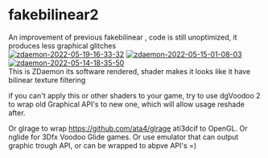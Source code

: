 # fakebilinear2
An improvement of previous fakebilinear , code is still unoptimized, it produces less graphical glitches<br>
<a href='https://postimg.cc/Yv60CMgT' target='_blank'><img src='https://i.postimg.cc/Yv60CMgT/zdaemon-2022-05-19-16-33-32.png' border='0' alt='zdaemon-2022-05-19-16-33-32'/></a>
<a href='https://postimg.cc/mhTg80vS' target='_blank'><img src='https://i.postimg.cc/mhTg80vS/zdaemon-2022-05-15-01-08-03.png' border='0' alt='zdaemon-2022-05-15-01-08-03'/></a>
<a href='https://postimg.cc/w3rn7NQs' target='_blank'><img src='https://i.postimg.cc/w3rn7NQs/zdaemon-2022-05-14-18-35-50.png' border='0' alt='zdaemon-2022-05-14-18-35-50'/></a><br>
This is ZDaemon its software rendered, shader makes it looks like it have bilinear texture filtering

if you can't apply this or other shaders to your game, try to use dgVoodoo 2 to wrap old Graphical API's to new one, which will allow usage reshade after.

Or glrage to wrap https://github.com/ata4/glrage ati3dcif to OpenGL.
Or nglide for 3Dfx Voodoo Glide games.
Or use emulator that can output graphic trough API, or can be wrapped to abpve API's =)
